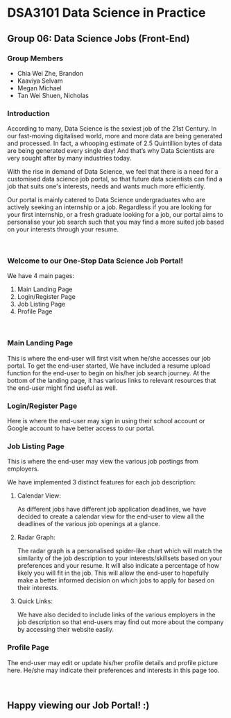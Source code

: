 # DSA3101 Data Science in Practice
## Group 06: Data Science Jobs (Front-End)

### Group Members
- Chia Wei Zhe, Brandon
- Kaaviya Selvam
- Megan Michael
- Tan Wei Shuen, Nicholas


### **Introduction**
According to many, Data Science is the sexiest job of the 21st Century. In our fast-moving digitalised world, more and more data are being generated and processed. In fact, a whooping estimate of 2.5 Quintillion bytes of data are being generated every single day! And that’s why Data Scientists are very sought after by many industries today.

With the rise in demand of Data Science, we feel that there is a need for a customised data science job portal, so that future data scientists can find a job that suits one's interests, needs and wants much more efficiently. 

Our portal is mainly catered to Data Science undergraduates who are actively seeking an internship or a job. Regardless if you are looking for your first internship, or a fresh graduate looking for a job, our portal aims to personalise your job search such that you may find a more suited job based on your interests through your resume.

<br>


### **Welcome to our One-Stop Data Science Job Portal!**

We have 4 main pages:
1) Main Landing Page
2) Login/Register Page
3) Job Listing Page
4) Profile Page

<br>

### **Main Landing Page**

This is where the end-user will first visit when he/she accesses our job portal. 
To get the end-user started, We have included a resume upload function for the end-user to begin on his/her job search journey. 
At the bottom of the landing page, it has various links to relevant resources that the end-user might find useful as well.



### **Login/Register Page**

Here is where the end-user may sign in using their school account or Google account to have better access to our portal.



### **Job Listing Page**

This is where the end-user may view the various job postings from employers.

We have implemented 3 distinct features for each job description:

1) Calendar View: 

    As different jobs have different job application deadlines, we have decided to create a calendar view for the end-user to view all the deadlines of the various job openings at a glance.


2) Radar Graph: 

    The radar graph is a personalised spider-like chart which will match the similarity of the job description to your interests/skillsets based on your preferences and your resume. It will also indicate a percentage of how likely you will fit in the job. This will allow the end-user to hopefully make a better informed decision on which jobs to apply for based on their interests.


3) Quick Links: 

    We have also decided to include links of the various employers in the job description so that end-users may find out more about the company by accessing their website easily.



### **Profile Page**
The end-user may edit or update his/her profile details and profile picture here. He/she may indicate their preferences and interests in this page too.



<br>


## Happy viewing our Job Portal! :) 